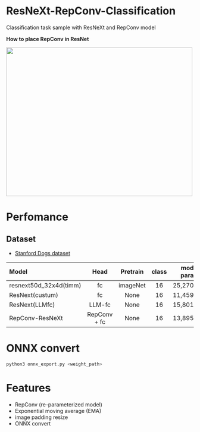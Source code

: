 # ResNeXt-RepConv-Classification
Classification task sample with ResNeXt and RepConv model 


<b>How to place RepConv in ResNet</b>

<img src="https://github.com/madara-tribe/onnxed-RepConv-ResNeXt/assets/48679574/c624c06c-5e2b-42a6-8515-a8f4a4f8eac8" width="500px" height="400px"/>

# Perfomance

## Dataset
- [Stanford Dogs dataset](http://vision.stanford.edu/aditya86/ImageNetDogs/)


| Model | Head | Pretrain | class | model param | accuracy |
| :---         |     :---:      |     :---:      |     :---:      |     :---:      |         ---: |
| resnext50d_32x4d(timm) | fc | imageNet |16|25,270,000|74.09%|
| ResNext(custum) | fc | None|16|11,459,824|77.43%|
| ResNext(LLMfc) | LLM-fc | None|16|15,801,584|77.71 %|
| RepConv-ResNeXt | RepConv + fc | None |16|13,895,408|78.55 %|


# ONNX convert
```bash
python3 onnx_export.py <weight_path>
```


# Features
- RepConv (re-parameterized model)
- Exponential moving average (EMA)
- image padding resize
- ONNX convert

